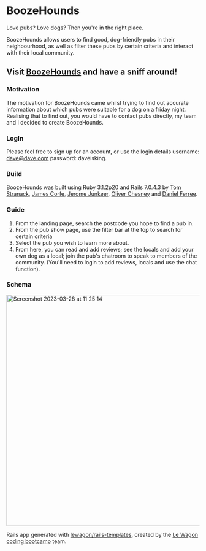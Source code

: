 # BoozeHounds

Love pubs? Love dogs? Then you're in the right place. 

BoozeHounds allows users to find good, dog-friendly pubs in their neighbourhood, as well as filter these pubs by certain criteria and interact with their local community.

## Visit [BoozeHounds](https://www.boozehounds.dog/) and have a sniff around!

### Motivation
The motivation for BoozeHounds came whilst trying to find out accurate information about which pubs were suitable for a dog on a friday night. Realising that to find out, you would have to contact pubs directly, my team and I decided to create BoozeHounds.

### LogIn
Please feel free to sign up for an account, or use the login details username: dave@dave.com password: daveisking.

### Build
BoozeHounds was built using Ruby 3.1.2p20 and Rails 7.0.4.3 by [Tom Stranack](https://github.com/T-Stran), [James Corfe](https://github.com/jdc338), [Jerome Junkeer](https://github.com/JJunkeer), [Oliver Chesney](https://github.com/Oliver-Chesney) and [Daniel Ferree](https://github.com/dferree).

### Guide
1. From the landing page, search the postcode you hope to find a pub in.
2. From the pub show page, use the filter bar at the top to search for certain criteria
3. Select the pub you wish to learn more about.
4. From here, you can read and add reviews; see the locals and add your own dog as a local; join the pub's chatroom to speak to members of the community. (You'll need to login to add reviews, locals and use the chat function).

### Schema
<img width="603" alt="Screenshot 2023-03-28 at 11 25 14" src="https://user-images.githubusercontent.com/122100903/228207478-1eebee9e-c135-4c25-9759-1e2e94bd3f55.png">

Rails app generated with [lewagon/rails-templates](https://github.com/lewagon/rails-templates), created by the [Le Wagon coding bootcamp](https://www.lewagon.com) team.
